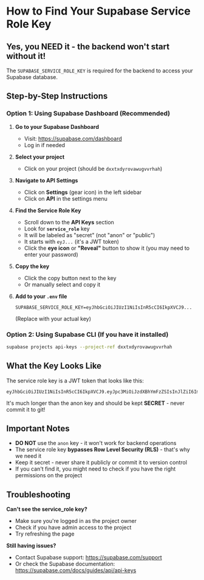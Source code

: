 # How to Find Your Supabase Service Role Key

## Yes, you NEED it - the backend won't start without it!

The `SUPABASE_SERVICE_ROLE_KEY` is required for the backend to access your Supabase database.

## Step-by-Step Instructions

### Option 1: Using Supabase Dashboard (Recommended)

1. **Go to your Supabase Dashboard**
   - Visit: https://supabase.com/dashboard
   - Log in if needed

2. **Select your project**
   - Click on your project (should be `dxxtxdyrovawugvvrhah`)

3. **Navigate to API Settings**
   - Click on **Settings** (gear icon) in the left sidebar
   - Click on **API** in the settings menu

4. **Find the Service Role Key**
   - Scroll down to the **API Keys** section
   - Look for **`service_role`** key
   - It will be labeled as "secret" (not "anon" or "public")
   - It starts with `eyJ...` (it's a JWT token)
   - Click the **eye icon** or **"Reveal"** button to show it (you may need to enter your password)

5. **Copy the key**
   - Click the copy button next to the key
   - Or manually select and copy it

6. **Add to your `.env` file**
   ```env
   SUPABASE_SERVICE_ROLE_KEY=eyJhbGciOiJIUzI1NiIsInR5cCI6IkpXVCJ9...
   ```
   (Replace with your actual key)

### Option 2: Using Supabase CLI (If you have it installed)

```bash
supabase projects api-keys --project-ref dxxtxdyrovawugvvrhah
```

## What the Key Looks Like

The service role key is a JWT token that looks like this:
```
eyJhbGciOiJIUzI1NiIsInR5cCI6IkpXVCJ9.eyJpc3MiOiJzdXBhYmFzZSIsInJlZiI6ImR4eHR4ZHlyb3Zhd3VndnZyaGFoIiwicm9sZSI6InNlcnZpY2Vfcm9sZSIsImlhdCI6MTcyOTYxMjEyOSwiZXhwIjoyMDQ1MTg4MTI5fQ.xxxxxxxxxxxxxxxxxxxxxxxxxxxxxxxxxxxxxxxxxxxxxxxxxxxxxxxxxxxx
```

It's much longer than the anon key and should be kept **SECRET** - never commit it to git!

## Important Notes

- **DO NOT** use the `anon` key - it won't work for backend operations
- The service role key **bypasses Row Level Security (RLS)** - that's why we need it
- Keep it secret - never share it publicly or commit it to version control
- If you can't find it, you might need to check if you have the right permissions on the project

## Troubleshooting

**Can't see the service_role key?**
- Make sure you're logged in as the project owner
- Check if you have admin access to the project
- Try refreshing the page

**Still having issues?**
- Contact Supabase support: https://supabase.com/support
- Or check the Supabase documentation: https://supabase.com/docs/guides/api/api-keys


